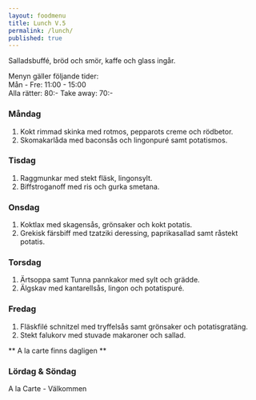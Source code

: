 ```yaml
---
layout: foodmenu
title: Lunch V.5
permalink: /lunch/
published: true
---
```

Salladsbuffé, bröd och smör, kaffe och glass ingår.

Menyn gäller följande tider:  
Mån - Fre: 11:00 - 15:00  
Alla rätter: 80:- Take away: 70:- 

### Måndag

1. Kokt rimmad skinka med rotmos, pepparots creme och rödbetor.
2. Skomakarlåda med baconsås och lingonpuré samt potatismos.

### Tisdag

1. Raggmunkar med stekt fläsk, lingonsylt.
2. Biffstroganoff med ris och gurka smetana.


### Onsdag

1. Koktlax med skagensås, grönsaker och kokt potatis.
2. Grekisk färsbiff med tzatziki deressing, paprikasallad samt råstekt potatis.

### Torsdag
 
1. Ärtsoppa samt Tunna pannkakor med sylt och grädde.
2. Älgskav med kantarellsås, lingon och potatispuré.
 
### Fredag
 
1. Fläskfilé schnitzel med tryffelsås samt grönsaker och potatisgratäng.
2. Stekt falukorv med stuvade makaroner och sallad.

** A la carte finns dagligen **  

### Lördag & Söndag
A la Carte - Välkommen
